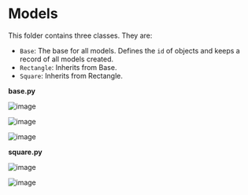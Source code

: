 # Models


This folder contains three classes. They are:
 - `Base`: The base for all models. Defines the `id` of objects and keeps a record of all models created.
 - `Rectangle`: Inherits from Base.
 - `Square`: Inherits from Rectangle.

**base.py**

![image](https://github.com/richie-omondi/alx-higher_level_programming/assets/69873039/f4459170-0fce-4c7c-9b5c-95c72c8b3d92)

![image](https://github.com/richie-omondi/alx-higher_level_programming/assets/69873039/2a13e82c-3edc-4cab-b998-ea82374d6b84)

![image](https://github.com/richie-omondi/alx-higher_level_programming/assets/69873039/260102b7-968a-4fe0-9f0e-0a04b656a030)

**square.py**

![image](https://github.com/richie-omondi/alx-higher_level_programming/assets/69873039/0e52d293-a294-4cf0-8858-31fff08b4c17)

![image](https://github.com/richie-omondi/alx-higher_level_programming/assets/69873039/b5e66b6d-3db2-440a-a291-df9d23e391e2)

